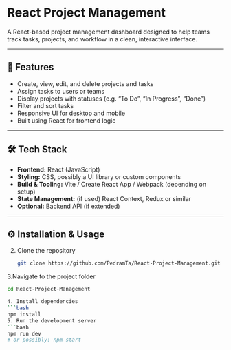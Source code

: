 # React Project Management

A React-based project management dashboard designed to help teams track tasks, projects, and workflow in a clean, interactive interface.

---

## 🚀 Features

- Create, view, edit, and delete projects and tasks  
- Assign tasks to users or teams  
- Display projects with statuses (e.g. “To Do”, “In Progress”, “Done”)  
- Filter and sort tasks  
- Responsive UI for desktop and mobile  
- Built using React for frontend logic  

---

## 🛠 Tech Stack

- **Frontend:** React (JavaScript)  
- **Styling:** CSS, possibly a UI library or custom components  
- **Build & Tooling:** Vite / Create React App / Webpack (depending on setup)  
- **State Management:** (if used) React Context, Redux or similar  
- **Optional:** Backend API (if extended)  

---

## ⚙️ Installation & Usage

2. Clone the repository  
   ```bash
   git clone https://github.com/PedramTa/React-Project-Management.git
3.Navigate to the project folder
   ```bash
cd React-Project-Management

4. Install dependencies
```bash
   npm install
5. Run the development server
```bash
   npm run dev
# or possibly: npm start
